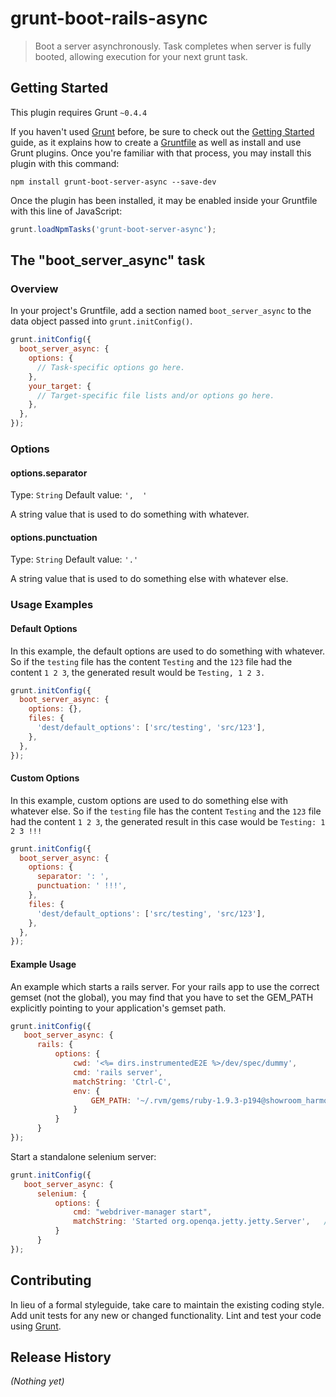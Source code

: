 grunt-boot-rails-async
======================

> Boot a server asynchronously. Task completes when server is fully booted, allowing execution for your next grunt task.

## Getting Started
This plugin requires Grunt `~0.4.4`

If you haven't used [Grunt](http://gruntjs.com/) before, be sure to check out the [Getting Started](http://gruntjs.com/getting-started) guide, as it explains how to create a [Gruntfile](http://gruntjs.com/sample-gruntfile) as well as install and use Grunt plugins. Once you're familiar with that process, you may install this plugin with this command:

```shell
npm install grunt-boot-server-async --save-dev
```

Once the plugin has been installed, it may be enabled inside your Gruntfile with this line of JavaScript:

```js
grunt.loadNpmTasks('grunt-boot-server-async');
```

## The "boot_server_async" task

### Overview
In your project's Gruntfile, add a section named `boot_server_async` to the data object passed into `grunt.initConfig()`.

```js
grunt.initConfig({
  boot_server_async: {
    options: {
      // Task-specific options go here.
    },
    your_target: {
      // Target-specific file lists and/or options go here.
    },
  },
});
```

### Options

#### options.separator
Type: `String`
Default value: `',  '`

A string value that is used to do something with whatever.

#### options.punctuation
Type: `String`
Default value: `'.'`

A string value that is used to do something else with whatever else.

### Usage Examples

#### Default Options
In this example, the default options are used to do something with whatever. So if the `testing` file has the content `Testing` and the `123` file had the content `1 2 3`, the generated result would be `Testing, 1 2 3.`

```js
grunt.initConfig({
  boot_server_async: {
    options: {},
    files: {
      'dest/default_options': ['src/testing', 'src/123'],
    },
  },
});
```

#### Custom Options
In this example, custom options are used to do something else with whatever else. So if the `testing` file has the content `Testing` and the `123` file had the content `1 2 3`, the generated result in this case would be `Testing: 1 2 3 !!!`

```js
grunt.initConfig({
  boot_server_async: {
    options: {
      separator: ': ',
      punctuation: ' !!!',
    },
    files: {
      'dest/default_options': ['src/testing', 'src/123'],
    },
  },
});
```


#### Example Usage
An example which starts a rails server. For your rails app to use the correct gemset (not the global), you may find
 that you have to set the GEM_PATH explicitly pointing to your application's gemset path.

```js
grunt.initConfig({
   boot_server_async: {
      rails: {
          options: {
              cwd: '<%= dirs.instrumentedE2E %>/dev/spec/dummy',
              cmd: 'rails server',
              matchString: 'Ctrl-C',
              env: {
                  GEM_PATH: '~/.rvm/gems/ruby-1.9.3-p194@showroom_harmony_cms:~/.rvm/gems/ruby-1.9.3-p194@global'
              }
          }
      }
});
```

Start a standalone selenium server:

```js
grunt.initConfig({
   boot_server_async: {
      selenium: {
          options: {
              cmd: "webdriver-manager start",
              matchString: 'Started org.openqa.jetty.jetty.Server',   //the string to look for which signals server has successfully booted
          }
      }
});
```


## Contributing
In lieu of a formal styleguide, take care to maintain the existing coding style. Add unit tests for any new or changed functionality. Lint and test your code using [Grunt](http://gruntjs.com/).

## Release History
_(Nothing yet)_
